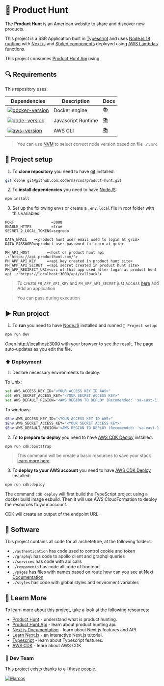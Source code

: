 
# 💃 Product Hunt

The **Product Hunt** is an American website to share and discover new products. 

This project is a SSR Application built in [Typescript][ts-doc] and uses [Node.js 18 runtime][node-download] with [Next.js][next-doc] and [Styled components][style-doc] deployed using [AWS Lambdas](https://aws.amazon.com/lambda/) functions. 

This project consumes [Product Hunt Api][ph-doc] using 

## 🔍 Requirements

This repository uses:

| Dependencies                                 | Description        | Docs             |
| -------------------------------------------- | ------------------ | ---------------- |
| [![docker-version]][docker-download]         | Docker engine      | [📚][docker-doc] |
| [![node-version]][node-download]             | Javascript Runtime | [📚][node-doc]   |
| [![aws-version]][aws-download]               | AWS CLI            | [📚][aws-doc]    |

> You can use [NVM][nvm-download] to select correct node version based on file `.nvmrc`.

## 🔨 Project setup

1. To **clone repository** you need to have [git][git-download] installed:

```bash
git clone git@github.com:codermarcos/product-hunt.git
```

2. To **install dependencies** you need to have [NodeJS][node-download]:

```bash
npm install
```

3. Set up the following envs or create a `.env.local` file in root folder with this variables:

```dosini
PORT                 =3000
ENABLE_HTTPS         =true
SECRET_2_LOCAL_TOKENS=segredo

DATA_EMAIL   =<product hunt user email used to login at grid>
DATA_PASSWORD=<product user password to login at grid>

PH_API_HOST        =<host os product hunt api .:"https://api.producthunt.com/">
PH_APP_API_KEY     =<api key created in product hunt site>
PH_APP_API_SECRET  =<api secret created in product hunt site>
PH_APP_REDIRECT_URI=<uri of this app used after login at product hunt api .:"https://localhost:3000/api/callback">
```

> To create `PH_APP_API_KEY` and `PH_APP_API_SECRET` just access [here][ph-api-key] and Add an application

> You can pass during execution


## ▶️ Run project

1. To **run** you need to have [NodeJS][node-download] installed and runned `🔨 Project setup`:

```bash
npm run dev
```

Open [http://localhost:3000](http://localhost:3000) with your browser to see the result. The page auto-updates as you edit the file.

### ⬆️ Deployment

1. Declare necessary environments to deploy:

To Unix:

```bash
set AWS_ACCESS_KEY_ID="<YOUR ACCESS KEY ID AWS>"
set AWS_SECRET_ACCESS_KEY="<YOUR SECRET ACCESS KEY>"
set AWS_DEFAULT_REGION="<AWS REGION TO DEPLOY (Recomended: 'sa-east-1' to Production & 'us-east-2' to Development)>"
```

To windows:

```bash
$Env:AWS_ACCESS_KEY_ID="<YOUR ACCESS KEY ID AWS>"
$Env:AWS_SECRET_ACCESS_KEY="<YOUR SECRET ACCESS KEY>"
$Env:AWS_DEFAULT_REGION="<AWS REGION TO DEPLOY (Recomended: 'sa-east-1' to Production & 'us-east-2' to Development)>"
```

2. To **to prepare to deploy** you need to have [AWS CDK Deploy][cdk-doc] installed:

```bash
npm run cdk:bootstrap
```

> This command will be create a basic resources to save your stack [learn more here](https://docs.aws.amazon.com/cdk/v2/guide/cli.html#cli-bootstrap)

3. To **deploy to your AWS account** you need to have [AWS CDK Deploy][cdk-doc] installed:

```bash
npm run cdk:deploy
```

The command `cdk deploy` will first build the TypeScript project using a docker build image esbuild.
Then it will use AWS CloudFormation to deploy the resources to your account.

CDK will create an output of the endpoint URL.

## 📂 Software

This project contains all code for all archeteture, at the following folders:

* `./authentication` has code used to control cookie and token
* `./graphql` has code to apollo client and graphql queries
* `./services` has code with api calls
* `./components` has code all code of frontend
* `./pages` has files with names based on route how can you see at [Next Documentation][next-doc-routes]
* `./styles` has code with global styles and enviroment variables


## 📖 Learn More

To learn more about this project, take a look at the following resources:

- [Product Hunt][ph-doc-about] - understand what is product hunting.
- [Product Hunt Api][ph-doc] - learn about product hunting api.
- [Next.js Documentation][next-doc] - learn about Next.js features and API.
- [Learn Next.js][next-doc-learn] - an interactive Next.js tutorial.
- [Typescript][ts-doc] - learn about Typescript features.
- [AWS CDK][cdk-doc] - learn about AWS CDK


### 💪 Dev Team

This project exists thanks to all these people.

[![Marcos](https://avatars3.githubusercontent.com/u/12430365?s=100)](https://github.com/codermarcos)

[docker-download]: https://docs.docker.com/engine/install/
[node-download]: https://nodejs.org/dist/v16.9.1/
[aws-download]: https://aws.amazon.com/cli/

[git-download]: https://git-scm.com/downloads

[nvm-download]: https://github.com/nvm-sh/nvm

[docker-version]: https://img.shields.io/badge/docker-latest-blue
[node-version]: https://img.shields.io/badge/node-16.16.0-blue
[aws-version]: https://img.shields.io/badge/aws-2.7.21-blue

[docker-doc]: https://docs.docker.com/
[node-doc]: https://nodejs.org/dist/latest-v16.x/docs/api/
[aws-doc]: https://docs.aws.amazon.com/cli/latest/userguide/cli-chap-welcome.html

[cdk-doc]: https://docs.aws.amazon.com/cdk/v2/guide/getting_started.html
[style-doc]: https://styled-components.com/
[ph-doc]: https://api.producthunt.com/v2/docs
[ph-doc-about]: https://en.wikipedia.org/wiki/Product_Hunt
[ts-doc]: https://www.typescriptlang.org/docs/
[next-doc]: https://nextjs.org/docs
[next-doc-learn]: https://nextjs.org/learn
[next-doc-routes]: https://nextjs.org/docs/routing/introduction

[ph-api-key]: https://api.producthunt.com/v2/oauth/applications
